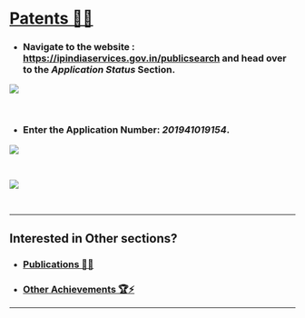 # [Patents 📑📝](https://github.com/prateekralhan/Personal_Stuff/tree/Patents)

* ### Navigate to the website : https://ipindiaservices.gov.in/publicsearch and head over to the ***Application Status*** Section.

<kbd>
<img src="https://user-images.githubusercontent.com/29462447/107781397-dd80ca00-6d6d-11eb-9658-f691c47caaa5.png" data-canonical-src="https://user-images.githubusercontent.com/29462447/107781397-dd80ca00-6d6d-11eb-9658-f691c47caaa5.png"/> 
</kbd>

&nbsp;

* ### Enter the Application Number: ***201941019154***.
<kbd>
<img src="https://user-images.githubusercontent.com/29462447/107781382-db1e7000-6d6d-11eb-90ee-4497e8239d41.png" data-canonical-src="https://user-images.githubusercontent.com/29462447/107781382-db1e7000-6d6d-11eb-90ee-4497e8239d41.png"/> 
</kbd>

&nbsp;

<kbd>
<img src="https://user-images.githubusercontent.com/29462447/107781393-dce83380-6d6d-11eb-9937-8d207f3cd9e6.png" data-canonical-src="https://user-images.githubusercontent.com/29462447/107781393-dce83380-6d6d-11eb-9937-8d207f3cd9e6.png"/> 
</kbd>

&nbsp;

----------------------------------------------------------------------------------
## Interested in Other sections?

* ### [Publications 📄📖](https://github.com/prateekralhan/Personal_Stuff/tree/Publications)

* ### [Other Achievements 🏆⚡](https://github.com/prateekralhan/Personal_Stuff/tree/Other-Achievements)
----------------------------------------------------------------------------------
